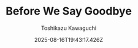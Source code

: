---
title: "Before We Say Goodbye"
date: "2025-08-16T19:43:17.426Z"
author: "Toshikazu Kawaguchi"
read_year: "NO"
recommendation: '3'
url: /bookshelf/before-we-say-goodbye
---